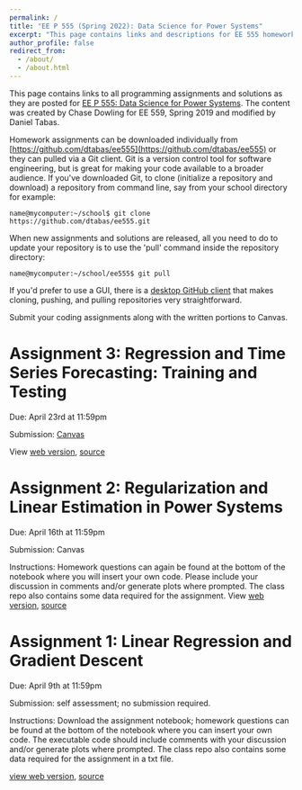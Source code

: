 ```yaml
---
permalink: /
title: "EE P 555 (Spring 2022): Data Science for Power Systems"
excerpt: "This page contains links and descriptions for EE 555 homework assignments"
author_profile: false
redirect_from: 
  - /about/
  - /about.html
---
```



This page contains links to all programming assignments and solutions as they are posted for [EE P 555: Data Science for Power Systems](https://zhangbaosen.github.io/teaching/EE555). The content was created by Chase Dowling for EE 559, Spring 2019 and modified by Daniel Tabas. 

Homework assignments can be downloaded individually from [https://github.com/dtabas/ee555](https://github.com/dtabas/ee555) or they can pulled via a Git client. Git is a version control tool for software engineering, but is great for making your code available to a broader audience. If you've downloaded Git, to clone (initialize a repository and download) a repository from command line, say from your school directory for example:

`name@mycomputer:~/school$ git clone https://github.com/dtabas/ee555.git`

When new assignments and solutions are released, all you need to do to update your repository is to use the 'pull' command inside the repository directory:

`name@mycomputer:~/school/ee555$ git pull`

If you'd prefer to use a GUI, there is a [desktop GitHub client](https://desktop.github.com/) that makes cloning, pushing, and pulling repositories very straightforward.

Submit your coding assignments along with the written portions to Canvas.

Assignment 3: Regression and Time Series Forecasting: Training and Testing
====

Due: April 23rd at 11:59pm

Submission: [Canvas](https://canvas.uw.edu/courses/1545435/assignments/7339179)

View [web version](https://dtabas.github.io/eep555uw/notebooks/assignment_3), [source](https://github.com/dtabas/ee555/tree/main/hw3)

Assignment 2: Regularization and Linear Estimation in Power Systems
===

Due: April 16th at 11:59pm

Submission: Canvas

Instructions: Homework questions can again be found at the bottom of the notebook where you will insert your own code. Please include your discussion in comments and/or generate plots where prompted. The class repo also contains some data required for the assignment. View [web version](https://dtabas.github.io/eep555uw/notebooks/assignment_2), [source](https://github.com/dtabas/ee555/tree/main/hw2)

Assignment 1: Linear Regression and Gradient Descent
======

Due: April 9th at 11:59pm

Submission: self assessment; no submission required.

Instructions: Download the assignment notebook; homework questions can be found at the bottom of the notebook where you can insert your own code. The executable code should include comments with your discussion and/or generate plots where prompted. The class repo also contains some data required for the assignment in a txt file.

[view web version](https://dtabas.github.io/eep555uw/notebooks/regression),  [source](https://github.com/dtabas/ee555/tree/main/hw1)
